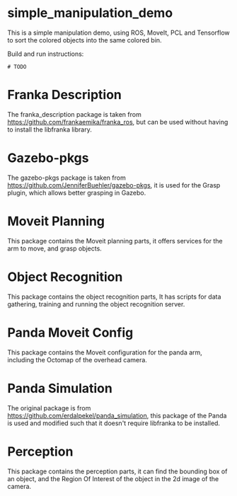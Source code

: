 # simple_manipulation_demo
This is a simple manipulation demo, using ROS, MoveIt, PCL and Tensorflow to sort the colored objects into the same colored bin. 

Build and run instructions: 
```
# TODO
```

# Franka Description
The franka_description package is taken from https://github.com/frankaemika/franka_ros, but can be used without having to install the libfranka library. 

# Gazebo-pkgs 
The gazebo-pkgs package is taken from https://github.com/JenniferBuehler/gazebo-pkgs, it is used for the Grasp plugin, which allows better grasping in Gazebo.

# Moveit Planning
This package contains the Moveit planning parts, it offers services for the arm to move, and grasp objects. 

# Object Recognition
This package contains the object recognition parts, It has scripts for data gathering, training and running the object recognition server. 

# Panda Moveit Config 
This package contains the Moveit configuration for the panda arm, including the Octomap of the overhead camera. 

# Panda Simulation
The original package is from https://github.com/erdalpekel/panda_simulation, this package of the Panda is used and modified such that it doesn't require libfranka to be installed.

# Perception
This package contains the perception parts, it can find the bounding box of an object, and the Region Of Interest of the object in the 2d image of the camera. 
